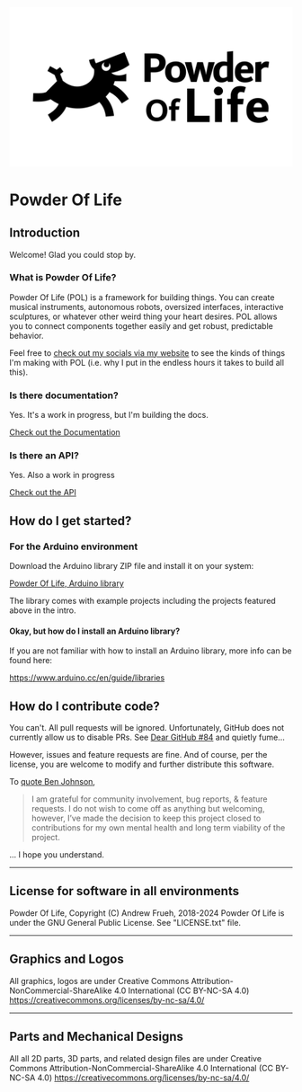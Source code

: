 ![Powder Of Life logo](Images/POL_logo_horizontal_w-background_2k.png)

# Powder Of Life

## Introduction

Welcome! Glad you could stop by.

### What is Powder Of Life?

Powder Of Life (POL) is a framework for building things. You can create musical instruments, autonomous robots, oversized interfaces, interactive sculptures, or whatever other weird thing your heart desires. POL allows you to connect components together easily and get robust, predictable behavior.

Feel free to [check out my socials via my website](https://andrewfrueh.com) to see the kinds of things I'm making with POL (i.e. why I put in the endless hours it takes to build all this).

### Is there documentation?

Yes. It's a work in progress, but I'm building the docs.

[Check out the Documentation](Documentation/)

### Is there an API?

Yes. Also a work in progress

[Check out the API](Documentation/API)

## How do I get started?

### For the Arduino environment

Download the Arduino library ZIP file and install it on your system:

[Powder Of Life, Arduino library](Arduino/PowderOfLife.zip)

The library comes with example projects including the projects featured above in the intro.

#### Okay, but how do I install an Arduino library?

If you are not familiar with how to install an Arduino library, more info can be found here:

https://www.arduino.cc/en/guide/libraries



## How do I contribute code?

You can't. All pull requests will be ignored. Unfortunately, GitHub does not currently allow us to disable PRs. See [Dear GitHub #84](https://github.com/dear-github/dear-github/issues/84) and quietly fume...

However, issues and feature requests are fine. And of course, per the license, you are welcome to modify and further distribute this software.

To [quote Ben Johnson](https://changelog.com/news/open-source-but-closed-to-contributions-jGyl), 
>I am grateful for community involvement, bug reports, & feature requests. I do not wish to come off as anything but welcoming, however, I’ve made the decision to keep this project closed to contributions for my own mental health and long term viability of the project.

... I hope you understand.

---

## License for software in all environments

Powder Of Life, Copyright (C) Andrew Frueh, 2018-2024
Powder Of Life is under the GNU General Public License. See "LICENSE.txt" file.

---

## Graphics and Logos

All graphics, logos are under Creative Commons Attribution-NonCommercial-ShareAlike 4.0 International (CC BY-NC-SA 4.0)
https://creativecommons.org/licenses/by-nc-sa/4.0/

---

## Parts and Mechanical Designs

All all 2D parts, 3D parts, and related design files are under Creative Commons Attribution-NonCommercial-ShareAlike 4.0 International (CC BY-NC-SA 4.0)
https://creativecommons.org/licenses/by-nc-sa/4.0/
